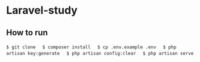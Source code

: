 # Laravel-study　
## How to run
`$ git clone  `
`$ composer install  `
`$ cp .env.example .env  `
`$ php artisan key:generate  `
`$ php artisan config:clear  `
`$ php artisan serve  `
